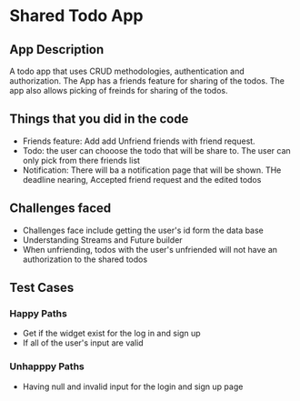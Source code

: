 # Shared Todo App


## App Description 
A todo app that uses CRUD methodologies, authentication and authorization. The App has a friends feature for sharing of the todos. The app also allows picking of freinds for sharing of the todos.


## Things that you did in the code
* Friends feature: Add add Unfriend friends with friend request.
* Todo: the user can chooose the todo that will be share to. The user can only pick from there friends list
* Notification: There will ba a notification page that will be shown. THe deadline nearing, Accepted friend request and the edited todos

## Challenges faced
* Challenges face include getting the user's id form the data base
* Understanding Streams and Future builder
* When unfriending, todos with the user's unfriended will not have an authorization to the shared todos


## Test Cases
### Happy Paths
* Get if the widget exist for the  log in and sign up
* If all of the user's input are valid


### Unhapppy Paths
* Having null and invalid input for the login and sign up page
